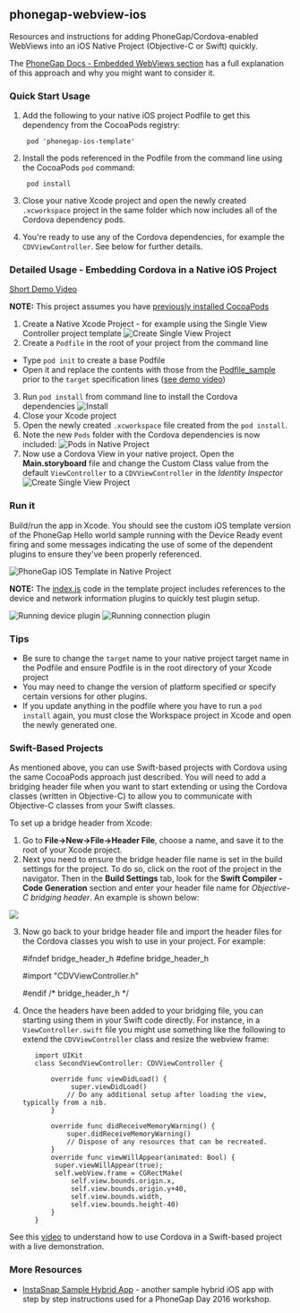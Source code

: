 ## phonegap-webview-ios

Resources and instructions for adding PhoneGap/Cordova-enabled WebViews into an iOS Native Project (Objective-C or Swift) quickly.

The [PhoneGap Docs - Embedded WebViews section](http://docs.phonegap.com/develop/1-embed-webview/ios/) has a full explanation of 
this approach and why you might want to consider it.   
  

### Quick Start Usage
1. Add the following to your native iOS project Podfile to get this dependency from the CocoaPods registry:	
		
		pod 'phonegap-ios-template'	
	
2. Install the pods referenced in the Podfile from the command line using the CocoaPods `pod` command:

		pod install
	
3. Close your native Xcode project and open the newly created `.xcworkspace` project in the same folder which now includes 
all of the Cordova dependency pods. 

4. You're ready to use any of the Cordova dependencies, for example the `CDVViewController`. See below for further details. 

### Detailed Usage - Embedding Cordova in a Native iOS Project
[Short Demo Video](https://www.youtube.com/watch?v=M6Q6ak7UfvQ)

**NOTE:** This project assumes you have [previously installed CocoaPods](https://guides.cocoapods.org/using/getting-started.html) 

1. Create a Native Xcode Project - for example using the Single View Controller project template
![Create Single View Project](_imgs/step1.png)
2. Create a `Podfile` in the root of your project from the command line 
  - Type `pod init` to create a base Podfile
  - Open it and replace the contents with those from the [Podfile_sample](Podfile_sample) prior to the `target` specification lines ([see demo video](https://www.youtube.com/watch?v=M6Q6ak7UfvQ))  
3. Run `pod install` from command line to install the Cordova dependencies
![Install](_imgs/install.png)
4. Close your Xcode project 
5. Open the newly created `.xcworkspace` file created from the `pod install`. 
6. Note the new `Pods` folder with the Cordova dependencies is now included:
![Pods in Native Project](_imgs/pods-workspace.png)
7. Now use a Cordova View in your native project. Open the **Main.storyboard** file 
and change the Custom Class value from the default `ViewController` to a `CDVViewController` in the *Identity Inspector*  
![Create Single View Project](_imgs/step-vc.png)

### Run it
Build/run the app in Xcode. You should see the custom iOS template version of the PhoneGap Hello world sample running with the Device Ready event firing and 
some messages indicating the use of some of the dependent plugins to ensure they've been properly referenced. 

![PhoneGap iOS Template in Native Project](_imgs/ios-template.png)

**NOTE:** The [index.js](resources/www/js/index.js) code in the template project includes references to the device and network information plugins to 
quickly test plugin setup.   

![Running device plugin](_imgs/run1.png)
![Running connection plugin](_imgs/run2.png)	


### Tips
- Be sure to change the `target` name to your native project target name in the Podfile and ensure Podfile is in the root directory of your Xcode project
- You may need to change the version of platform specified or specify certain versions for other plugins.
- If you update anything in the podfile where you have to run a `pod install` again, you must close the Workspace project in Xcode and open the newly generated one. 


### Swift-Based Projects
As mentioned above, you can use Swift-based projects with Cordova using the same CocoaPods approach just described. You will need to add a bridging header
file when you want to start extending or using the Cordova classes (written in Objective-C) to allow you to communicate with Objective-C classes from your
Swift classes.

To set up a bridge header from Xcode:

1. Go to **File->New->File->Header File**, choose a name, and save it to the root of your Xcode project.  
2. Next you need to ensure the bridge header file name is set in the build settings for the project. To do so, click on the root of the project in the
navigator. Then in the **Build Settings** tab, look for the **Swift Compiler - Code Generation** section and enter your header file name 
for *Objective-C bridging header*. An example is shown below:

![](_imgs/bridge-header.png)

3. Now go back to your bridge header file and import the header files for the Cordova classes you wish to use in your project. For example:

      #ifndef bridge_header_h
      #define bridge_header_h

      #import "CDVViewController.h"

      #endif /* bridge_header_h */

4. Once the headers have been added to your bridging file, you can starting using them in your Swift code directly. For instance, in
a `ViewController.swift` file you might use something like the following to extend the `CDVViewController` class and resize the webview frame:
  
          import UIKit
          class SecondViewController: CDVViewController {
  
              override func viewDidLoad() {
                   super.viewDidLoad()
                  // Do any additional setup after loading the view, typically from a nib.
              }
  
              override func didReceiveMemoryWarning() {
                  super.didReceiveMemoryWarning()
                  // Dispose of any resources that can be recreated.
              }
              override func viewWillAppear(animated: Bool) {                    
               super.viewWillAppear(true);             
               self.webView.frame = CGRectMake(
                   self.view.bounds.origin.x,
                   self.view.bounds.origin.y+40,
                   self.view.bounds.width,
                   self.view.bounds.height-40)
              }                  
          }          
  
  See this [video](https://www.youtube.com/watch?v=eTV-tNzWxGc) to understand how to use Cordova in a Swift-based project with a live demonstration.
  
### More Resources
- [InstaSnap Sample Hybrid App](https://github.com/imhotep/InstaSnap) - another sample hybrid iOS app with step by step instructions used for a PhoneGap Day 2016 workshop.  

